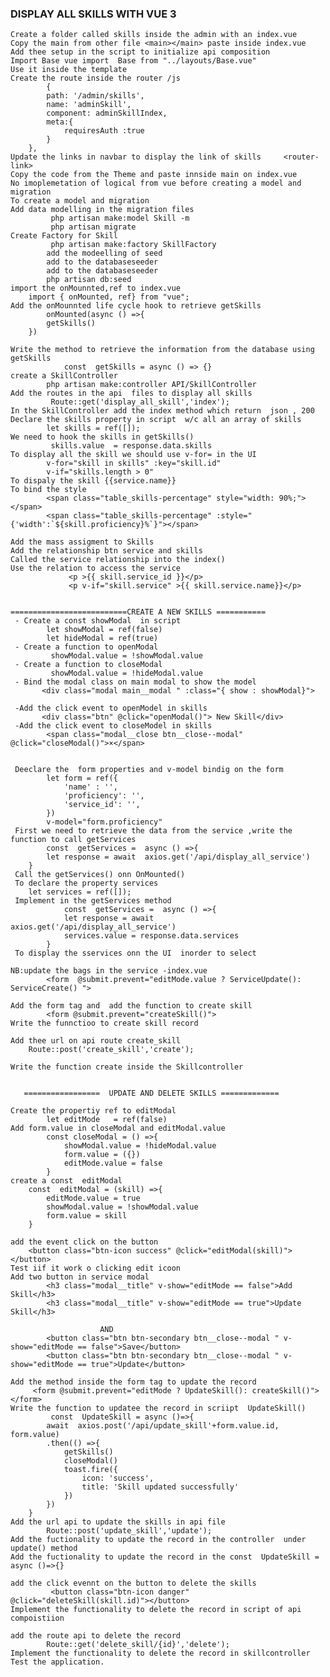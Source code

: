 ### DISPLAY ALL SKILLS WITH VUE 3
    Create a folder called skills inside the admin with an index.vue
    Copy the main from other file <main></main> paste inside index.vue
    Add thee setup in the script to initialize api composition
    Import Base vue import  Base from "../layouts/Base.vue" 
    Use it inside the template
    Create the route inside the router /js
            {
            path: '/admin/skills',
            name: 'adminSkill',
            component: adminSkillIndex,
            meta:{
                requiresAuth :true
            }
        },
    Update the links in navbar to display the link of skills     <router-link>
    Copy the code from the Theme and paste innside main on index.vue
    No imoplemetation of logical from vue before creating a model and migration
    To create a model and migration 
    Add data modelling in the migration files
             php artisan make:model Skill -m   
             php artisan migrate
    Create Factory for Skill
             php artisan make:factory SkillFactory  
            add the modeelling of seed
            add to the databaseseeder
            add to the databaseseeder
            php artisan db:seed 
    import the onMounnted,ref to index.vue
        import { onMounted, ref} from "vue";
    Add the onMounnted life cycle hook to retrieve getSkills
            onMounted(async () =>{
            getSkills()
        })

    Write the method to retrieve the information from the database using getSkills
                const  getSkills = async () => {}
    create a SkillController 
            php artisan make:controller API/SkillController  
    Add the routes in the api  files to display all skills
             Route::get('display_all_skill','index');
    In the SkillController add the index method which return  json , 200
    Declare the skills property in script  w/c all an array of skills
            let skills = ref([]);
    We need to hook the skills in getSkills()
             skills.value  = response.data.skills
    To display all the skill we should use v-for= in the UI
            v-for="skill in skills" :key="skill.id"
            v-if="skills.length > 0"
    To dispaly the skill {{service.name}}
    To bind the style
            <span class="table_skills-percentage" style="width: 90%;"></span>
            <span class="table_skills-percentage" :style="{'width':`${skill.proficiency}%`}"></span>

    Add the mass assigment to Skills
    Add the relationship btn service and skills
    Called the service relationship into the index()
    Use the relation to access the service
                 <p >{{ skill.service_id }}</p>
                 <p v-if="skill.service" >{{ skill.service.name}}</p>


    ==========================CREATE A NEW SKILLS ===========
     - Create a const showModal  in script
            let showModal = ref(false)
            let hideModal = ref(true)
     - Create a function to openModal
             showModal.value = !showModal.value
     - Create a function to closeModal
             showModal.value = !hideModal.value
     - Bind the modal class on main modal to show the model
           <div class="modal main__modal " :class="{ show : showModal}">

     -Add the click event to openModel in skills
           <div class="btn" @click="openModal()"> New Skill</div>
     -Add the click event to closeModel in skills
            <span class="modal__close btn__close--modal" @click="closeModal()">×</span>
   

     Deeclare the  form properties and v-model bindig on the form
            let form = ref({
                'name' : '',
                'proficiency': '',
                'service_id': '',
            })
            v-model="form.proficiency"
     First we need to retrieve the data from the service ,write the function to call getServices
            const  getServices =  async () =>{
            let response = await  axios.get('/api/display_all_service')
        }
     Call the getServices() onn OnMounted()
     To declare the property services
        let services = ref([]);
     Implement in the getServices method
                const  getServices =  async () =>{
                let response = await  axios.get('/api/display_all_service')
                services.value = response.data.services
            }
     To display the sservices onn the UI  inorder to select

    NB:update the bags in the service -index.vue
            <form  @submit.prevent="editMode.value ? ServiceUpdate(): ServiceCreate() ">

    Add the form tag and  add the function to create skill
            <form @submit.prevent="createSkill()">
    Write the funnctioo to create skill record 

    Add thee url on api route create_skill
        Route::post('create_skill','create');

    Write the function create inside the Skillcontroller


       =================  UPDATE AND DELETE SKILLS =============

    Create the propertiy ref to editModal
            let editMode   = ref(false)
    Add form.value in closeModal and editModal.value
            const closeModal = () =>{
                showModal.value = !hideModal.value
                form.value = ({})
                editMode.value = false
            }
    create a const  editModal
        const  editModal = (skill) =>{
            editMode.value = true
            showModal.value = !showModal.value
            form.value = skill
        }

    add the event click on the button 
        <button class="btn-icon success" @click="editModal(skill)"></button>
    Test iif it work o clicking edit icoon
    Add two button in service modal
            <h3 class="modal__title" v-show="editMode == false">Add Skill</h3>
            <h3 class="modal__title" v-show="editMode == true">Update Skill</h3>

                        AND
            <button class="btn btn-secondary btn__close--modal " v-show="editMode == false">Save</button>
            <button class="btn btn-secondary btn__close--modal " v-show="editMode == true">Update</button>

    Add the method inside the form tag to update the record
         <form @submit.prevent="editMode ? UpdateSkill(): createSkill()"></form>
    Write the function to updatee the record in scriipt  UpdateSkill()
             const  UpdateSkill = async ()=>{
            await  axios.post('/api/update_skill'+form.value.id, form.value)
            .then(() =>{
                getSkills()
                closeModal()
                toast.fire({
                    icon: 'success',
                    title: 'Skill updated successfully'
                })
            })
        }
    Add the url api to update the skills in api file
            Route::post('update_skill','update');
    Add the fuctionality to update the record in the controller  under update() method
    Add the fuctionality to update the record in the const  UpdateSkill = async ()=>{}

    add the click evennt on the button to delete the skills
             <button class="btn-icon danger" @click="deleteSkill(skill.id)"></button>
    Implement the functionality to delete the record in script of api compoistiion

    add the route api to delete the record
            Route::get('delete_skill/{id}','delete');
    Implement the functionality to delete the record in skillcontroller
    Test the application.

        






















    















        
     
   
